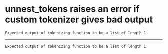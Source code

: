 # unnest_tokens raises an error if custom tokenizer gives bad output

    Expected output of tokenizing function to be a list of length 1

---

    Expected output of tokenizing function to be a list of length 1

